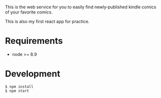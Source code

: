 This is the web service for you to easily find newly‐published kindle comics of your favorite comics.

This is also my first react app for practice.

# Requirements

* node >= 8.9

# Development

```
$ npm install
$ npm start
```
